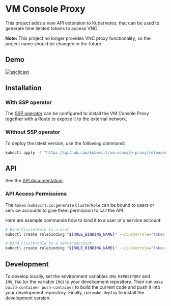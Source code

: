 # VM Console Proxy

This project adds a new API extension to Kubernetes, 
that can be used to generate time limited tokens to access VNC.

**Note:** This project no longer provides VNC proxy functionality, so the project name should be changed in the future.

## Demo
[![asciicast](https://asciinema.org/a/oqA9yNAteTcUxU3vyWTDWG7dh.svg)](https://asciinema.org/a/oqA9yNAteTcUxU3vyWTDWG7dh)

## Installation

### With SSP operator
The [SSP operator](https://github.com/kubevirt/ssp-operator) can be configured to install the VM Console Proxy together with
a Route to expose it to the external network.

### Without SSP operator
To deploy the latest version, use the following command:
```bash
kubectl apply -f "https://github.com/kubevirt/vm-console-proxy/releases/latest/download/vm-console-proxy.yaml"
```

## API
See the [API documentation](docs/api.md).

### API Access Permissions

The `token.kubevirt.io:generate` `ClusterRole` can be bound to users or service accounts to give
them permission to call the API.

Here are example commands how to bind it to a user or a service account:
```bash
# Bind ClusterRole to a user
kubectl create rolebinding "${ROLE_BINDING_NAME}" --clusterrole="token.kubevirt.io:generate" --user="${USER_NAME}"

# Bind ClusterRole to a ServiceAccount
kubectl create rolebinding "${ROLE_BINDING_NAME}" --clusterrole="token.kubevirt.io:generate" --serviceaccount="${SERVICE_ACCOUNT_NAME}"
```

## Development
To develop locally, set the environment variables `IMG_REPOSITORY` and `IMG_TAG` (or the variable `IMG`) to your development repository. Then run `make build-container push-container` to build the current code and push it into your development repository. Finally, run `make deploy` to install the development version.
